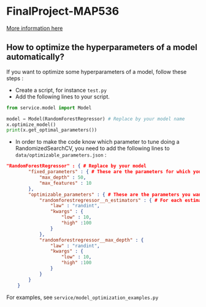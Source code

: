 # FinalProject-MAP536

[More information here](https://ramp.r0h.eu/problems/air_passengers)

## How to optimize the hyperparameters of a model automatically?

If you want to optimize some hyperparameters of a model, follow these steps :

- Create a script, for instance `test.py`
- Add the following lines to your script.

``` python
from service.model import Model

model = Model(RandomForestRegressor) # Replace by your model name
x.optimize_model()
print(x.get_optimal_parameters())
```

- In order to make the code know which parameter to tune doing a RandomizedSearchCV, you need to add the following lines to `data/optimizable_parameters.json` :

``` json
"RandomForestRegressor" : { # Replace by your model
        "fixed_parameters" : { # These are the parameters for which you know the value
            "max_depth" : 50,
            "max_features" : 10
        },
        "optimizable_parameters" : { # These are the parameters you want to optimize by RandomizedSearchCV
            "randomforestregressor__n_estimators" : { # For each estimator, add the law to generate the values.
                "law" : "randint",
                "kwargs" : {
                    "low" : 10,
                    "high" :100
                }
            },
            "randomforestregressor__max_depth" : {
                "law" : "randint",
                "kwargs" : {
                    "low" : 10,
                    "high" :100
                }
            }
        }
    }
```

For examples, see `service/model_optimization_examples.py`
